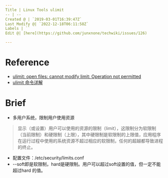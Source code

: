 ```yaml
---
Title | Linux Tools ulimit
-- | --
Created @ | `2019-03-01T16:39:47Z`
Last Modify @| `2022-12-18T06:11:58Z`
Labels | ``
Edit @| [here](https://github.com/junxnone/techwiki/issues/126)

---
```



# Reference
- [ulimit: open files: cannot modify limit: Operation not permitted](https://blog.csdn.net/leshami/article/details/8749773)
- [ulimit 命令详解](https://www.cnblogs.com/zengkefu/p/5649407.html)


# Brief
- 多用户系统，限制用户使用资源

> 显示（或设置）用户可以使用的资源的限制（limit），这限制分为软限制（当前限制）和硬限制（上限），其中硬限制是软限制的上限值，应用程序在运行过程中使用的系统资源不超过相应的软限制，任何的超越都导致进程的终止。

- 配置文件：/etc/security/limits.conf
- --soft即是软限制，hard是硬限制。用户可以超过soft设置的值，但一定不能超过hard 的值。
